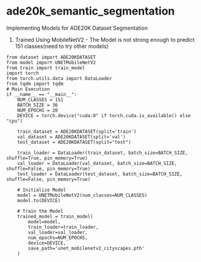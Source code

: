 # ade20k_semantic_segmentation
Implementing Models for ADE20K Dataset Segmentation

1. Trained Using MobileNetV2 - The Model is not strong enough to predict 151 classes(need to try other models)


```
from dataset import ADE20KDATASET
from model import UNETMobileNetV2
from train import train_model
import torch
from torch.utils.data import DataLoader
from tqdm import tqdm
# Main Execution
if __name__ == "__main__":
    NUM_CLASSES = 151
    BATCH_SIZE = 36
    NUM_EPOCHS = 20
    DEVICE = torch.device("cuda:0" if torch.cuda.is_available() else "cpu")
    
    train_dataset = ADE20KDATASET(split='train')
    val_dataset = ADE20KDATASET(split='val')
    test_dataset = ADE20KDATASET(split="test")

    train_loader = DataLoader(train_dataset, batch_size=BATCH_SIZE, shuffle=True, pin_memory=True)
    val_loader = DataLoader(val_dataset, batch_size=BATCH_SIZE, shuffle=False, pin_memory=True)
    test_loader = DataLoader(test_dataset, batch_size=BATCH_SIZE, shuffle=False, pin_memory=True)

    # Initialize Model
    model = UNETMobileNetV2(num_classes=NUM_CLASSES)
    model.to(DEVICE)
    
    # Train the Model
    trained_model = train_model(
        model=model,
        train_loader=train_loader,
        val_loader=val_loader,
        num_epochs=NUM_EPOCHS,
        device=DEVICE,
        save_path='unet_mobilenetv2_cityscapes.pth'
    )
```